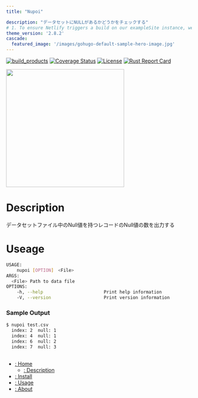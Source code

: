 ```yaml
---
title: "Nupoi"

description: "データセットにNULLがあるかどうかをチェックする"
# 1. To ensure Netlify triggers a build on our exampleSite instance, we need to change a file in the exampleSite directory.
theme_version: '2.8.2'
cascade:
  featured_image: '/images/gohugo-default-sample-hero-image.jpg'
---
```


[![build_products](https://github.com/dangishokouta/nupoi/actions/workflows/build.yaml/badge.svg)](https://github.com/dangishokouta/nupoi/actions/workflows/build.yaml)
[![Coverage Status](https://coveralls.io/repos/github/dangishokouta/nupoi/badge.svg?branch=main)](https://coveralls.io/github/dangishokouta/nupoi?branch=main)
[![License](https://img.shields.io/badge/License-MIT-green)](https://github.com/dangishokouta/nupoi/blob/main/LICENSE)
[![Rust Report Card](https://rust-reportcard.xuri.me/badge/github.com/dangishokouta/nupoi)](https://rust-reportcard.xuri.me/report/github.com/dangishokouta/nupoi)

<img src="https://user-images.githubusercontent.com/90143019/165062158-0bee35a4-c7b8-4797-8568-5b3570137c4f.png" width="320px">


# Description
データセットファイル中のNull値を持つレコードのNull値の数を出力する
# Useage
```sh
USAGE:
    nupoi [OPTION]　<File>
ARGS:
  <File> Path to data file
OPTIONS:
    -h, --help                       Print help information
    -V, --version                    Print version information
```
### Sample Output
```sh
$ nupoi test.csv
  index: 2  null: 1
  index: 4  null: 1
  index: 6  null: 2
  index: 7  null: 3
      
```


* [: Home](./)
  * [: Description](#-desctiption)
* [: Install](install)
* [: Usage](usage)
* [: About](about)
